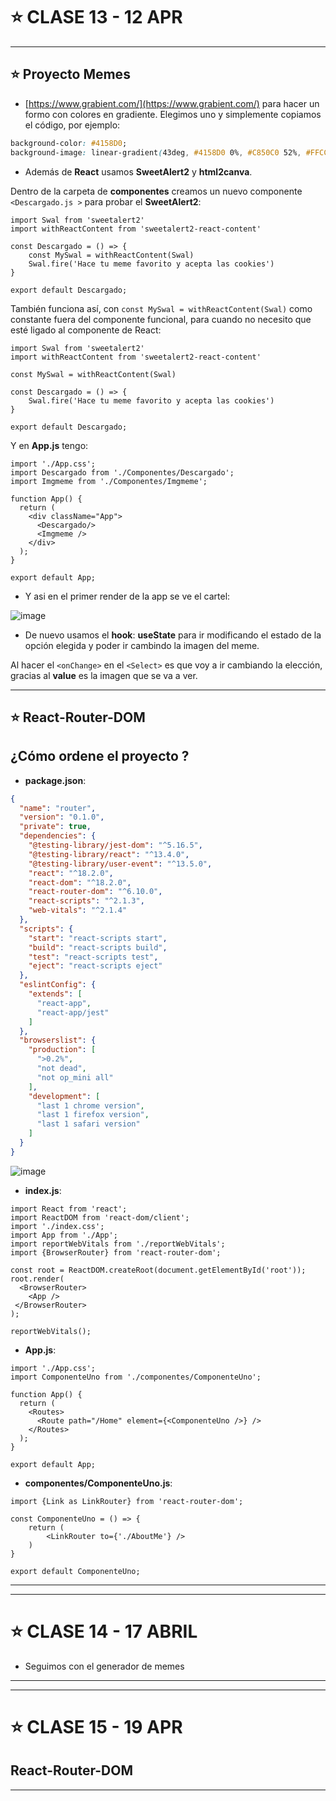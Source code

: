 # :star: CLASE 13 - 12 APR

---

## :star: Proyecto Memes


- [https://www.grabient.com/](https://www.grabient.com/) para hacer un formo con colores en gradiente. Elegimos uno y simplemente copiamos el código, por ejemplo:

```CSS
background-color: #4158D0;
background-image: linear-gradient(43deg, #4158D0 0%, #C850C0 52%, #FFCC70 100%);
```

- Además de **React** usamos **SweetAlert2** y **html2canva**.

Dentro de la carpeta de **componentes** creamos un nuevo componente `<Descargado.js >` para probar el **SweetAlert2**:

```JSX
import Swal from 'sweetalert2'
import withReactContent from 'sweetalert2-react-content'

const Descargado = () => {
    const MySwal = withReactContent(Swal)
    Swal.fire('Hace tu meme favorito y acepta las cookies')
}

export default Descargado;
```

También funciona así, con `const MySwal = withReactContent(Swal)` como constante fuera del componente funcional, para cuando no necesito que esté ligado al componente de React:

```JSX
import Swal from 'sweetalert2'
import withReactContent from 'sweetalert2-react-content'

const MySwal = withReactContent(Swal)

const Descargado = () => {    
    Swal.fire('Hace tu meme favorito y acepta las cookies')
}

export default Descargado;
```

Y en **App.js** tengo:

```JSX
import './App.css';
import Descargado from './Componentes/Descargado';
import Imgmeme from './Componentes/Imgmeme';

function App() {
  return (
    <div className="App">
      <Descargado/>
      <Imgmeme />
    </div>
  );
}

export default App;
```

- Y asi en el primer render de la app se ve el cartel:

![image](https://user-images.githubusercontent.com/72580574/232357121-24fb0f43-2167-4fd6-b31e-f56be0ea6be5.png)

- De nuevo usamos el **hook**: **useState** para ir modificando el estado de la opción elegida y poder ir cambindo la imagen del meme.

Al hacer el `<onChange>` en el `<Select>` es que voy a ir cambiando la elección, gracias al **value** es la imagen que se va a ver.


---

## :star: React-Router-DOM


## ¿Cómo ordene el proyecto ?

- **package.json**:

```JSON
{
  "name": "router",
  "version": "0.1.0",
  "private": true,
  "dependencies": {
    "@testing-library/jest-dom": "^5.16.5",
    "@testing-library/react": "^13.4.0",
    "@testing-library/user-event": "^13.5.0",
    "react": "^18.2.0",
    "react-dom": "^18.2.0",
    "react-router-dom": "^6.10.0",
    "react-scripts": "^2.1.3",
    "web-vitals": "^2.1.4"
  },
  "scripts": {
    "start": "react-scripts start",
    "build": "react-scripts build",
    "test": "react-scripts test",
    "eject": "react-scripts eject"
  },
  "eslintConfig": {
    "extends": [
      "react-app",
      "react-app/jest"
    ]
  },
  "browserslist": {
    "production": [
      ">0.2%",
      "not dead",
      "not op_mini all"
    ],
    "development": [
      "last 1 chrome version",
      "last 1 firefox version",
      "last 1 safari version"
    ]
  }
}
```

![image](https://user-images.githubusercontent.com/72580574/232355730-c3823fdc-a92e-42ae-a845-d167efb1b864.png)

- **index.js**:

```JSX
import React from 'react';
import ReactDOM from 'react-dom/client';
import './index.css';
import App from './App';
import reportWebVitals from './reportWebVitals';
import {BrowserRouter} from 'react-router-dom';

const root = ReactDOM.createRoot(document.getElementById('root'));
root.render(
  <BrowserRouter>
    <App />
 </BrowserRouter>
);

reportWebVitals();
```

- **App.js**:

```JSX
import './App.css';
import ComponenteUno from './componentes/ComponenteUno';

function App() {
  return (
    <Routes>
      <Route path="/Home" element={<ComponenteUno />} />
    </Routes>
  );
}

export default App;
```

- **componentes/ComponenteUno.js**: 

```JSX
import {Link as LinkRouter} from 'react-router-dom';

const ComponenteUno = () => {
    return (
        <LinkRouter to={'./AboutMe'} />
    )
}

export default ComponenteUno;
```

---
---

# :star: CLASE 14 - 17 ABRIL

- Seguimos con el generador de memes


---
---

# :star: CLASE 15 - 19 APR

## React-Router-DOM

---

